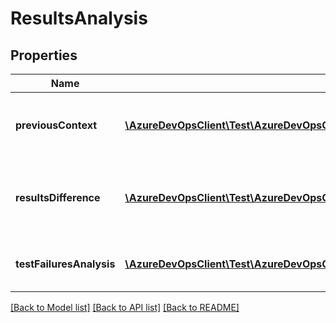 # ResultsAnalysis

## Properties
Name | Type | Description | Notes
------------ | ------------- | ------------- | -------------
**previousContext** | [**\AzureDevOpsClient\Test\AzureDevOpsClient\Test\Model\PipelineReference**](PipelineReference.md) | Reference of pipeline instance from which to compare the results. | [optional] 
**resultsDifference** | [**\AzureDevOpsClient\Test\AzureDevOpsClient\Test\Model\AggregatedResultsDifference**](AggregatedResultsDifference.md) | Increase/Decrease in counts of results for a different outcome with respect to PreviousContext. | [optional] 
**testFailuresAnalysis** | [**\AzureDevOpsClient\Test\AzureDevOpsClient\Test\Model\TestResultFailuresAnalysis**](TestResultFailuresAnalysis.md) | Failure analysis of results with respect to PreviousContext | [optional] 

[[Back to Model list]](../README.md#documentation-for-models) [[Back to API list]](../README.md#documentation-for-api-endpoints) [[Back to README]](../README.md)


